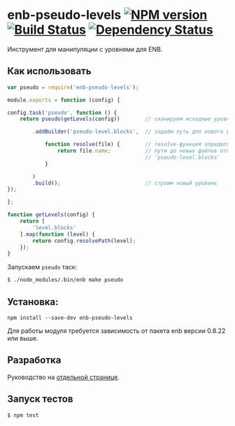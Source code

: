 enb-pseudo-levels [![NPM version](https://badge.fury.io/js/enb-pseudo-levels.svg)](http://badge.fury.io/js/enb-pseudo-levels) [![Build Status](https://travis-ci.org/andrewblond/enb-pseudo-levels.svg?branch=master)](https://travis-ci.org/andrewblond/enb-pseudo-levels) [![Dependency Status](https://gemnasium.com/andrewblond/enb-pseudo-levels.svg)](https://gemnasium.com/andrewblond/enb-pseudo-levels)
=================

Инструмент для манипуляции с уровнями для ENB.

Как использовать
----------------

```js
var pseudo = require('enb-pseudo-levels');

module.exports = function (config) {

config.task('pseudo', function () {
    return pseudo(getLevels(config))        // сканируем исходные уровни

        .addBuilder('pseudo-level.blocks',  // задаём путь для нового уровня

            function resolve(file) {        // resolve-функция определяет
                return file.name;           // пути до новых файлов относительно
                                            // 'pseudo-level.blocks'
            }

        )
        .build();                           // строим новый уровень
});

};

function getLevels(config) {
    return [
        'level.blocks'
    ].map(function (level) {
        return config.resolvePath(level);
    });
}

```

Запускаем `pseudo` таск:

```bash
$ ./node_modules/.bin/enb make pseudo
```

Установка:
----------

```
npm install --save-dev enb-pseudo-levels
```

Для работы модуля требуется зависимость от пакета enb версии 0.8.22 или выше.

Разработка
----------
Руководство на [отдельной странице](/CONTRIBUTION.md).

Запуск тестов
-------------
```
$ npm test
```
